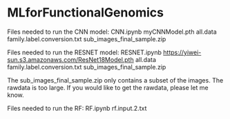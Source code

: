 # MLforFunctionalGenomics

Files needed to run the CNN model:
  CNN.ipynb
  myCNNModel.pth
  all.data
  family.label.conversion.txt
  sub_images_final_sample.zip

Files needed to run the RESNET model:
  RESNET.ipynb
  https://yiwei-sun.s3.amazonaws.com/ResNet18Model.pth
  all.data
  family.label.conversion.txt
  sub_images_final_sample.zip

The sub_images_final_sample.zip only contains a subset of the images. The rawdata is too large. If you would like to get the rawdata, please let me know.

Files needed to run the RF:
  RF.ipynb
  rf.input.2.txt
